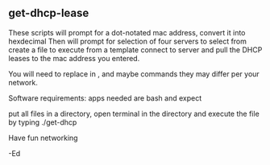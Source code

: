 get-dhcp-lease
------------------

These scripts will prompt for a dot-notated mac address, convert it into hexdecimal
Then will prompt for selection of four servers to select from
create a file to execute from a template
connect to server and pull the DHCP leases to the mac address you entered.

You will need to replace in <usernames>, <ip addresses>and maybe commands they may differ per your network.

Software requirements:
apps needed are bash and expect

put all files in a directory, open terminal in the directory 
and execute the file by typing ./get-dhcp

Have fun networking


-Ed




